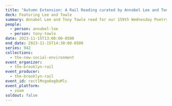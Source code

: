 ```yaml
---
title: "Autumn Extension: A Rail Reading curated by Annabel Lee and Tony Towle"
deck: Featuring Lee and Towle
summary: Annabel Lee and Tony Towle read for our 159th Wednesday Poetry Reading.
people:
  - person: annabel-lee
  - person: tony-towle
date: 2023-11-15T13:00:00-0500
end_date: 2023-11-15T14:30:00-0500
series: 942
collections:
  - the-new-social-environment
event_organizer:
  - the-brooklyn-rail
event_producer:
  - the-brooklyn-rail
event_id: rectlMvgo6eg8uMlc
event_platform:
  - zoom
soldout: false
---
```

